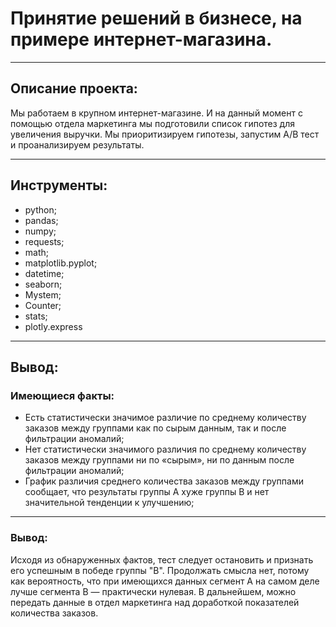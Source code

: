 # Принятие решений в бизнесе, на примере интернет-магазина.
------------------------------------------------------------
## Описание проекта:
Мы работаем в крупном интернет-магазине. И на данный момент с помощью отдела маркетинга мы подготовили список гипотез для увеличения выручки.
Мы приоритизируем гипотезы, запустим A/B тест и проанализируем результаты.

----------------------------------------------------------------------------------------------------------------------------------------------
## Инструменты:
- python;
- pandas;
- numpy;
- requests;
- math;
- matplotlib.pyplot;
- datetime;
- seaborn;
- Mystem;
- Counter;
- stats;
- plotly.express
------------------------------------------------------------------------------------------------------------------------------------------------
## Вывод:
### Имеющиеся факты:
  - Есть статистически значимое различие по среднему количеству заказов между группами как по сырым данным, так и после фильтрации аномалий;
  - Нет статистически значимого различия по среднему количеству заказов между группами ни по «сырым», ни по данным после фильтрации аномалий;
  - График различия среднего количества заказов между группами сообщает, что результаты группы A хуже группы B и нет значительной тенденции к улучшению;

---------------------------------------------------------------------------------------------------------------------------------------------------------
### Вывод:
Исходя из обнаруженных фактов, тест следует остановить и признать его успешным в победе группы "B". Продолжать смысла нет, потому как вероятность, что при имеющихся данных сегмент A на самом деле лучше сегмента B — практически нулевая. В дальнейшем, можно передать данные в отдел маркетинга над доработкой показателей количества заказов.
